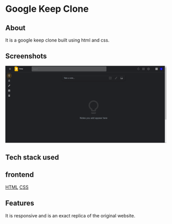 # Google Keep Clone

## About

It is a google keep clone built using html and css.


## Screenshots

![Screenshot](assets/Images/google%20keep.png)


## Tech stack used

## frontend

[HTML](https://img.shields.io/badge/html5%20-%23E34F26.svg?&style=for-the-badge&logo=html5&logoColor=white")
[CSS](https://img.shields.io/badge/css3%20-%231572B6.svg?&style=for-the-badge&logo=css3&logoColor=white)

## Features

It is responsive and is an exact replica of the original website.

